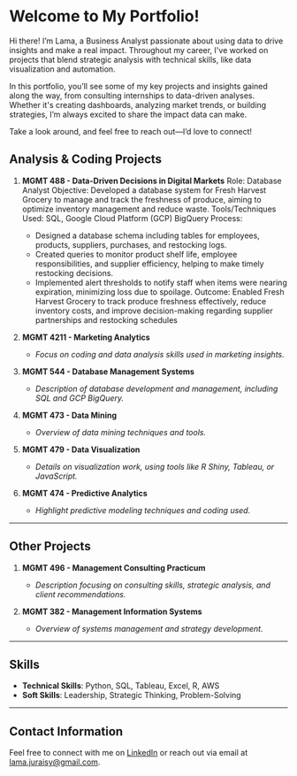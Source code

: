 # Welcome to My Portfolio!
Hi there! I’m Lama, a Business Analyst passionate about using data to drive insights and make a real impact. 
Throughout my career, I've worked on projects that blend strategic analysis with technical skills, like data visualization and automation. 

In this portfolio, you’ll see some of my key projects and insights gained along the way, from consulting internships to data-driven analyses. 
Whether it's creating dashboards, analyzing market trends, or building strategies, I’m always excited to share the impact data can make.

Take a look around, and feel free to reach out—I’d love to connect!


## Analysis & Coding Projects

1. **MGMT 488 - Data-Driven Decisions in Digital Markets**
Role: Database Analyst
Objective: Developed a database system for Fresh Harvest Grocery to manage and track the freshness of produce, aiming to optimize inventory management and reduce waste.
Tools/Techniques Used: SQL, Google Cloud Platform (GCP) BigQuery
Process:
      - Designed a database schema including tables for employees, products, suppliers, purchases, and restocking logs.
      - Created queries to monitor product shelf life, employee responsibilities, and supplier efficiency, helping to make timely restocking decisions.
      - Implemented alert thresholds to notify staff when items were nearing expiration, minimizing loss due to spoilage. Outcome: Enabled Fresh Harvest Grocery to track produce freshness effectively, reduce inventory costs, and improve decision-making regarding supplier partnerships and restocking schedules​

2. **MGMT 4211 - Marketing Analytics**
   - *Focus on coding and data analysis skills used in marketing insights.*

3. **MGMT 544 - Database Management Systems**
   - *Description of database development and management, including SQL and GCP BigQuery.*

4. **MGMT 473 - Data Mining**
   - *Overview of data mining techniques and tools.*

5. **MGMT 479 - Data Visualization**
   - *Details on visualization work, using tools like R Shiny, Tableau, or JavaScript.*

6. **MGMT 474 - Predictive Analytics**
   - *Highlight predictive modeling techniques and coding used.*

---

## Other Projects

1. **MGMT 496 - Management Consulting Practicum**
   - *Description focusing on consulting skills, strategic analysis, and client recommendations.*

2. **MGMT 382 - Management Information Systems**
   - *Overview of systems management and strategy development.*

---

## Skills

- **Technical Skills**: Python, SQL, Tableau, Excel, R, AWS
- **Soft Skills**: Leadership, Strategic Thinking, Problem-Solving

---

## Contact Information

Feel free to connect with me on [LinkedIn](https://linkedin.com/in/lamaaljuraisi/) or reach out via email at lama.juraisy@gmail.com.
